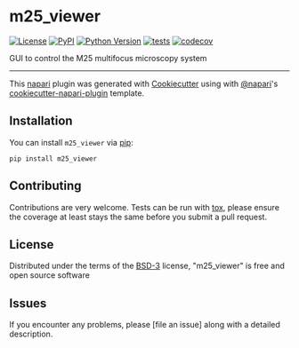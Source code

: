 # m25_viewer

[![License](https://img.shields.io/pypi/l/m25_viewer.svg?color=green)](https://github.com/edyoshikun/m25_viewer/raw/master/LICENSE)
[![PyPI](https://img.shields.io/pypi/v/m25_viewer.svg?color=green)](https://pypi.org/project/m25_viewer)
[![Python Version](https://img.shields.io/pypi/pyversions/m25_viewer.svg?color=green)](https://python.org)
[![tests](https://github.com/edyoshikun/m25_viewer/workflows/tests/badge.svg)](https://github.com/edyoshikun/m25_viewer/actions)
[![codecov](https://codecov.io/gh/edyoshikun/m25_viewer/branch/master/graph/badge.svg)](https://codecov.io/gh/edyoshikun/m25_viewer)

GUI to control the M25 multifocus microscopy system

----------------------------------

This [napari] plugin was generated with [Cookiecutter] using with [@napari]'s [cookiecutter-napari-plugin] template.

<!--
Don't miss the full getting started guide to set up your new package:
https://github.com/napari/cookiecutter-napari-plugin#getting-started

and review the napari docs for plugin developers:
https://napari.org/docs/plugins/index.html
-->

## Installation

You can install `m25_viewer` via [pip]:

    pip install m25_viewer

## Contributing

Contributions are very welcome. Tests can be run with [tox], please ensure
the coverage at least stays the same before you submit a pull request.

## License

Distributed under the terms of the [BSD-3] license,
"m25_viewer" is free and open source software

## Issues

If you encounter any problems, please [file an issue] along with a detailed description.

[napari]: https://github.com/napari/napari
[Cookiecutter]: https://github.com/audreyr/cookiecutter
[@napari]: https://github.com/napari
[MIT]: http://opensource.org/licenses/MIT
[BSD-3]: http://opensource.org/licenses/BSD-3-Clause
[GNU GPL v3.0]: http://www.gnu.org/licenses/gpl-3.0.txt
[GNU LGPL v3.0]: http://www.gnu.org/licenses/lgpl-3.0.txt
[Apache Software License 2.0]: http://www.apache.org/licenses/LICENSE-2.0
[Mozilla Public License 2.0]: https://www.mozilla.org/media/MPL/2.0/index.txt
[cookiecutter-napari-plugin]: https://github.com/napari/cookiecutter-napari-plugin

[napari]: https://github.com/napari/napari
[tox]: https://tox.readthedocs.io/en/latest/
[pip]: https://pypi.org/project/pip/
[PyPI]: https://pypi.org/
